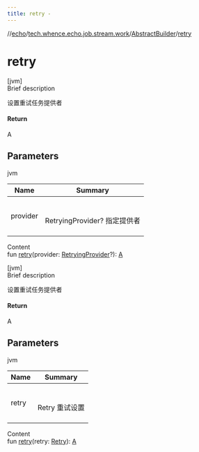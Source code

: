 ```yaml
---
title: retry -
---
```

//[echo](../../index.md)/[tech.whence.echo.job.stream.work](../index.md)/[AbstractBuilder](index.md)/[retry](retry.md)



# retry  
[jvm]  
Brief description  


设置重试任务提供者



#### Return  


A



## Parameters  
  
jvm  
  
|  Name|  Summary| 
|---|---|
| provider| <br><br>RetryingProvider? 指定提供者<br><br>
  
  
Content  
fun [retry](retry.md)(provider: [RetryingProvider](../../tech.whence.echo.job.stream.provider/-retrying-provider/index.md)?): [A](index.md)  


[jvm]  
Brief description  


设置重试任务提供者



#### Return  


A



## Parameters  
  
jvm  
  
|  Name|  Summary| 
|---|---|
| retry| <br><br>Retry 重试设置<br><br>
  
  
Content  
fun [retry](retry.md)(retry: [Retry](../../tech.whence.echo.retry/-retry/index.md)): [A](index.md)  



